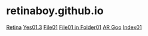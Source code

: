 # retinaboy.github.io
<a href="https://retinattraktiv.com/">Retina</a>
<a href="/yes01.md">Yes01.3</a>
<a href="https://retinaboy.github.io/file01.md">File01</a>
<a href="https://retinaboy.github.io/folder01/File01.md">File01 in Folder01</a>
<a href="AR/AReffect01.md">AR Goo</a>
<a href="AR/index.html">Index01</a>
